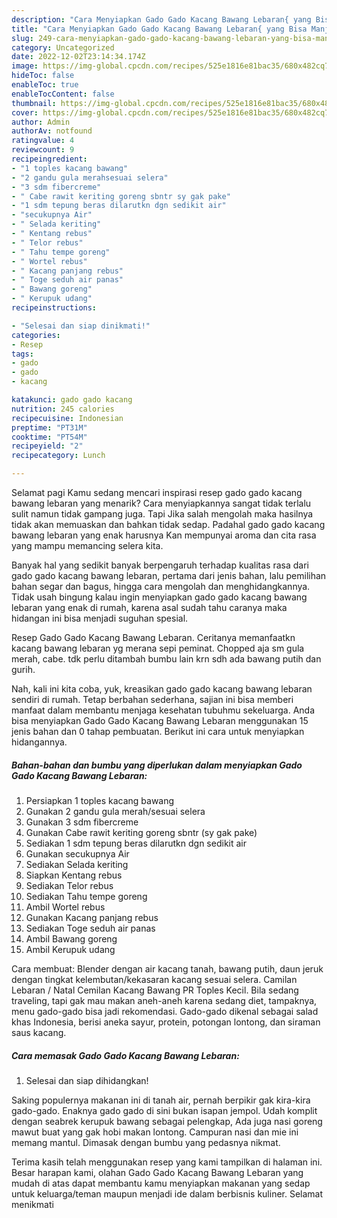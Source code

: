 ```yaml
---
description: "Cara Menyiapkan Gado Gado Kacang Bawang Lebaran{ yang Bisa Manjain Lidah,  Menu Buat lebaran"
title: "Cara Menyiapkan Gado Gado Kacang Bawang Lebaran{ yang Bisa Manjain Lidah,  Menu Buat lebaran"
slug: 249-cara-menyiapkan-gado-gado-kacang-bawang-lebaran-yang-bisa-manjain-lidah-menu-buat-lebaran
category: Uncategorized
date: 2022-12-02T23:14:34.174Z
image: https://img-global.cpcdn.com/recipes/525e1816e81bac35/680x482cq70/gado-gado-kacang-bawang-lebaran-foto-resep-utama.jpg
hideToc: false
enableToc: true
enableTocContent: false
thumbnail: https://img-global.cpcdn.com/recipes/525e1816e81bac35/680x482cq70/gado-gado-kacang-bawang-lebaran-foto-resep-utama.jpg
cover: https://img-global.cpcdn.com/recipes/525e1816e81bac35/680x482cq70/gado-gado-kacang-bawang-lebaran-foto-resep-utama.jpg
author: Admin
authorAv: notfound
ratingvalue: 4
reviewcount: 9
recipeingredient:
- "1 toples kacang bawang"
- "2 gandu gula merahsesuai selera"
- "3 sdm fibercreme"
- " Cabe rawit keriting goreng sbntr sy gak pake"
- "1 sdm tepung beras dilarutkn dgn sedikit air"
- "secukupnya Air"
- " Selada keriting"
- " Kentang rebus"
- " Telor rebus"
- " Tahu tempe goreng"
- " Wortel rebus"
- " Kacang panjang rebus"
- " Toge seduh air panas"
- " Bawang goreng"
- " Kerupuk udang"
recipeinstructions:

- "Selesai dan siap dinikmati!"
categories:
- Resep
tags:
- gado
- gado
- kacang

katakunci: gado gado kacang 
nutrition: 245 calories
recipecuisine: Indonesian
preptime: "PT31M"
cooktime: "PT54M"
recipeyield: "2"
recipecategory: Lunch

---
```



Selamat pagi Kamu sedang mencari inspirasi resep gado gado kacang bawang lebaran yang menarik? Cara menyiapkannya sangat tidak terlalu sulit namun tidak gampang juga. Tapi Jika salah mengolah maka hasilnya tidak akan memuaskan dan bahkan tidak sedap. Padahal gado gado kacang bawang lebaran yang enak harusnya Kan mempunyai aroma dan cita rasa yang mampu memancing selera kita.


Banyak hal yang sedikit banyak berpengaruh terhadap kualitas rasa dari gado gado kacang bawang lebaran, pertama dari jenis bahan, lalu pemilihan bahan segar dan bagus, hingga cara mengolah dan menghidangkannya. Tidak usah bingung kalau ingin menyiapkan gado gado kacang bawang lebaran yang enak di rumah, karena asal sudah tahu caranya maka hidangan ini bisa menjadi suguhan spesial.

Resep Gado Gado Kacang Bawang Lebaran. Ceritanya memanfaatkn kacang bawang lebaran yg merana sepi peminat. Chopped aja sm gula merah, cabe. tdk perlu ditambah bumbu lain krn sdh ada bawang putih dan gurih.


Nah, kali ini kita coba, yuk, kreasikan gado gado kacang bawang lebaran sendiri di rumah. Tetap berbahan sederhana, sajian ini bisa memberi manfaat dalam membantu menjaga kesehatan tubuhmu sekeluarga. Anda bisa menyiapkan Gado Gado Kacang Bawang Lebaran menggunakan 15 jenis bahan dan 0 tahap pembuatan. Berikut ini cara untuk menyiapkan hidangannya.

<!--inarticleads1-->

##### Bahan-bahan dan bumbu yang diperlukan dalam menyiapkan Gado Gado Kacang Bawang Lebaran:

1. Persiapkan 1 toples kacang bawang
1. Gunakan 2 gandu gula merah/sesuai selera
1. Gunakan 3 sdm fibercreme
1. Gunakan  Cabe rawit keriting goreng sbntr (sy gak pake)
1. Sediakan 1 sdm tepung beras dilarutkn dgn sedikit air
1. Gunakan secukupnya Air
1. Sediakan  Selada keriting
1. Siapkan  Kentang rebus
1. Sediakan  Telor rebus
1. Sediakan  Tahu tempe goreng
1. Ambil  Wortel rebus
1. Gunakan  Kacang panjang rebus
1. Sediakan  Toge seduh air panas
1. Ambil  Bawang goreng
1. Ambil  Kerupuk udang


Cara membuat: Blender dengan air kacang tanah, bawang putih, daun jeruk dengan tingkat kelembutan/kekasaran kacang sesuai selera. Camilan Lebaran / Natal Cemilan Kacang Bawang PR Toples Kecil. Bila sedang traveling, tapi gak mau makan aneh-aneh karena sedang diet, tampaknya, menu gado-gado bisa jadi rekomendasi. Gado-gado dikenal sebagai salad khas Indonesia, berisi aneka sayur, protein, potongan lontong, dan siraman saus kacang. 

<!--inarticleads2-->

##### Cara memasak Gado Gado Kacang Bawang Lebaran:


1. Selesai dan siap dihidangkan!

Saking populernya makanan ini di tanah air, pernah berpikir gak kira-kira gado-gado. Enaknya gado gado di sini bukan isapan jempol. Udah komplit dengan seabrek kerupuk bawang sebagai pelengkap, Ada juga nasi goreng mawut buat yang gak hobi makan lontong. Campuran nasi dan mie ini memang mantul. Dimasak dengan bumbu yang pedasnya nikmat. 

Terima kasih telah menggunakan resep yang kami tampilkan di halaman ini. Besar harapan kami, olahan Gado Gado Kacang Bawang Lebaran yang mudah di atas dapat membantu kamu menyiapkan makanan yang sedap untuk keluarga/teman maupun menjadi ide dalam berbisnis kuliner. Selamat menikmati
